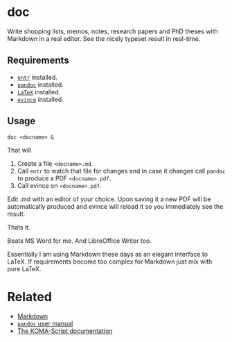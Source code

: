 # doc

Write shopping lists, memos, notes, research papers and PhD theses with Markdown in a real editor.
See the nicely typeset result in real-time.

## Requirements

+ [`entr`](http://entrproject.org/) installed.
+ [`pandoc`](http://pandoc.org/) installed.
+ [`LaTeX`](http://www.latex-project.org/) installed.
+ [`evince`](https://wiki.gnome.org/Apps/Evince) installed.

## Usage

`doc <docname> &`

That will

1. Create a file `<docname>.md`.
2. Call `entr` to watch that file for changes and in case it changes call `pandoc` to produce a PDF `<docname>.pdf`.
3. Call evince on `<docname>.pdf`.

Edit <docname>.md with an editor of your choice. Upon saving it a new
PDF will be automatically produced and evince will reload it so you
immediately see the result.

Thats it.

Beats MS Word for me. And LibreOffice Writer too.

Essentially I am using Markdown these days as an elegant interface to
LaTeX. If requirements become too complex for Markdown just mix with pure LaTeX.

# Related

+ [Markdown](https://daringfireball.net/projects/markdown/)
+ [`pandoc` user manual](http://pandoc.org/MANUAL.html)
+ [The KOMA-Script documentation](http://texdoc.net/texmf-dist/doc/latex/koma-script/scrguide.pdf)
